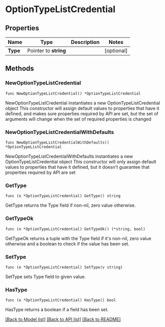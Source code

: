 # OptionTypeListCredential

## Properties

Name | Type | Description | Notes
------------ | ------------- | ------------- | -------------
**Type** | Pointer to **string** |  | [optional] 

## Methods

### NewOptionTypeListCredential

`func NewOptionTypeListCredential() *OptionTypeListCredential`

NewOptionTypeListCredential instantiates a new OptionTypeListCredential object
This constructor will assign default values to properties that have it defined,
and makes sure properties required by API are set, but the set of arguments
will change when the set of required properties is changed

### NewOptionTypeListCredentialWithDefaults

`func NewOptionTypeListCredentialWithDefaults() *OptionTypeListCredential`

NewOptionTypeListCredentialWithDefaults instantiates a new OptionTypeListCredential object
This constructor will only assign default values to properties that have it defined,
but it doesn't guarantee that properties required by API are set

### GetType

`func (o *OptionTypeListCredential) GetType() string`

GetType returns the Type field if non-nil, zero value otherwise.

### GetTypeOk

`func (o *OptionTypeListCredential) GetTypeOk() (*string, bool)`

GetTypeOk returns a tuple with the Type field if it's non-nil, zero value otherwise
and a boolean to check if the value has been set.

### SetType

`func (o *OptionTypeListCredential) SetType(v string)`

SetType sets Type field to given value.

### HasType

`func (o *OptionTypeListCredential) HasType() bool`

HasType returns a boolean if a field has been set.


[[Back to Model list]](../README.md#documentation-for-models) [[Back to API list]](../README.md#documentation-for-api-endpoints) [[Back to README]](../README.md)


